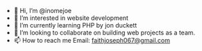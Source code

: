 - 👋 Hi, I’m @inomejoe
- 👀 I’m interested in website development
- 🌱 I’m currently learning PHP by jon duckett
- 💞️ I’m looking to collaborate on building web projects as a team.
- 📫 How to reach me Email: faithjoseph067@gmail.com

<!---
inomejoe/inomejoe is a ✨ special ✨ repository because its `README.md` (this file) appears on your GitHub profile.
You can click the Preview link to take a look at your changes.
--->
